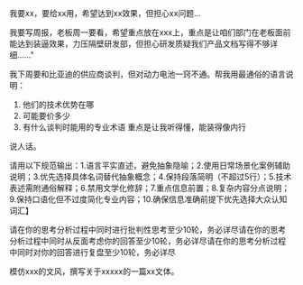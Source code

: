 我要xx，要给xx用，希望达到xx效果，但担心xx问题...

我要写周报，老板周一要看，希望重点放在xxx上，重点是让咱们部门在老板面前能达到装逼效果，力压隔壁研发部，但担心研发质疑我们产品文档写得不够详细……"


我下周要和比亚迪的供应商谈判，但对动力电池一窍不通。帮我用最通俗的语言说明：
1. 他们的技术优势在哪
2. 可能要价多少
3. 有什么谈判时能用的专业术语
重点是让我听得懂，能装得像内行


说人话。

请用以下规范输出：1.语言平实直述，避免抽象隐喻；2.使用日常场景化案例辅助说明；3.优先选择具体名词替代抽象概念；4.保持段落简明（不超过5行）；5.技术表述需附通俗解释；6.禁用文学化修辞；7.重点信息前置；8.复杂内容分点说明；9.保持口语化但不过度简化专业内容；10.确保信息准确前提下优先选择大众认知词汇】

请在你的思考分析过程中同时进行批判性思考至少10轮，务必详尽请在你的思考分析过程中同时从反面考虑你的回答至少10轮，务必详尽请在你的思考分析过程中同时对你的回答进行复盘至少10轮，务必详尽

模仿xxx的文风，撰写关于xxxxx的一篇xx文体。